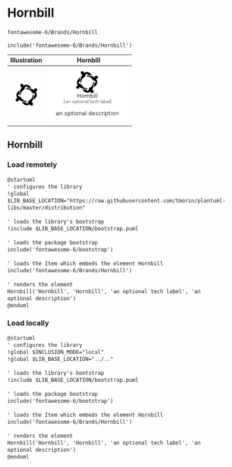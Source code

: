 # Hornbill


```text
fontawesome-6/Brands/Hornbill
```

```text
include('fontawesome-6/Brands/Hornbill')
```



| Illustration | Hornbill |
| :---: | :---: |
| ![illustration for Illustration](../../fontawesome-6/Brands/Hornbill.png) | ![illustration for Hornbill](../../fontawesome-6/Brands/Hornbill.Local.png) |




## Hornbill

### Load remotely
```plantuml
@startuml
' configures the library
!global $LIB_BASE_LOCATION="https://raw.githubusercontent.com/tmorin/plantuml-libs/master/distribution"

' loads the library's bootstrap
!include $LIB_BASE_LOCATION/bootstrap.puml

' loads the package bootstrap
include('fontawesome-6/bootstrap')

' loads the Item which embeds the element Hornbill
include('fontawesome-6/Brands/Hornbill')

' renders the element
Hornbill('Hornbill', 'Hornbill', 'an optional tech label', 'an optional description')
@enduml
```

### Load locally
```plantuml
@startuml
' configures the library
!global $INCLUSION_MODE="local"
!global $LIB_BASE_LOCATION="../.."

' loads the library's bootstrap
!include $LIB_BASE_LOCATION/bootstrap.puml

' loads the package bootstrap
include('fontawesome-6/bootstrap')

' loads the Item which embeds the element Hornbill
include('fontawesome-6/Brands/Hornbill')

' renders the element
Hornbill('Hornbill', 'Hornbill', 'an optional tech label', 'an optional description')
@enduml
```

